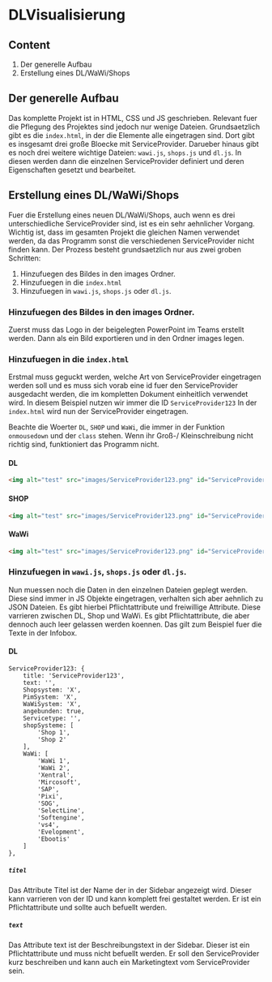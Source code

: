 # DLVisualisierung


## Content

1. Der generelle Aufbau
1. Erstellung eines DL/WaWi/Shops


## Der generelle Aufbau

Das komplette Projekt ist in HTML, CSS und JS geschrieben. Relevant fuer die Pflegung des Projektes sind jedoch nur wenige Dateien. Grundsaetzlich gibt es die `index.html`, in der die Elemente alle eingetragen sind. Dort gibt es insgesamt drei große Bloecke mit ServiceProvider. Darueber hinaus gibt es noch drei weitere wichtige Dateien: `wawi.js`, `shops.js` und `dl.js`. In diesen werden dann die einzelnen ServiceProvider definiert und deren Eigenschaften gesetzt und bearbeitet.

## Erstellung eines DL/WaWi/Shops

Fuer die Erstellung eines neuen DL/WaWi/Shops, auch wenn es drei unterschiedliche ServiceProvider sind, ist es ein sehr aehnlicher Vorgang. Wichtig ist, dass im gesamten Projekt die gleichen Namen verwendet werden, da das Programm sonst die verschiedenen ServiceProvider nicht finden kann. Der Prozess besteht grundsaetzlich nur aus zwei groben Schritten:

1. Hinzufuegen des Bildes in den images Ordner.
1. Hinzufuegen in die `index.html`
1. Hinzufuegen in `wawi.js`, `shops.js` oder `dl.js`.

### Hinzufuegen des Bildes in den images Ordner.

Zuerst muss das Logo in der beigelegten PowerPoint im Teams erstellt werden. Dann als ein Bild exportieren und in den Ordner images legen.

### Hinzufuegen in die `index.html`

Erstmal muss geguckt werden, welche Art von ServiceProvider eingetragen werden soll und es muss sich vorab eine id fuer den ServiceProvider ausgedacht werden, die im kompletten Dokument einheitlich verwendet wird. In diesem Beispiel nutzen wir immer die ID `ServiceProvider123`  In der `index.html` wird nun der ServiceProvider eingetragen.

Beachte die Woerter `DL`, `SHOP` und `WaWi`, die immer in der Funktion `onmousedown` und der `class` stehen. Wenn ihr Groß-/ Kleinschreibung nicht richtig sind, funktioniert das Programm nicht.

#### DL
```html
<img alt="test" src="images/ServiceProvider123.png" id="ServiceProvider123" class="DL" onmousedown="press('ServiceProvider123', 'DL')">
```
#### SHOP
```html
<img alt="test" src="images/ServiceProvider123.png" id="ServiceProvider123" class="SHOP" onmousedown="press('ServiceProvider123', 'SHOP')">
```
#### WaWi
```html
<img alt="test" src="images/ServiceProvider123.png" id="ServiceProvider123" class="WaWi" onmousedown="press('ServiceProvider123', 'WaWi')">
```


### Hinzufuegen in `wawi.js`, `shops.js` oder `dl.js`.

Nun muessen noch die Daten in den einzelnen Dateien geplegt werden. Diese sind immer in JS Objekte eingetragen, verhalten sich aber aehnlich zu JSON Dateien. Es gibt hierbei Pflichtattribute und freiwillige Attribute. Diese varrieren zwischen DL, Shop und WaWi. Es gibt Pflichtattribute, die aber dennoch auch leer gelassen werden koennen. Das gilt zum Beispiel fuer die Texte in der Infobox.

#### DL
```javascirpt
ServiceProvider123: {
    title: 'ServiceProvider123',
    text: '',
    Shopsystem: 'X',
    PimSystem: 'X',
    WaWiSystem: 'X',
    angebunden: true,
    Servicetype: '',
    shopSysteme: [
        'Shop 1',
        'Shop 2'
    ],
    WaWi: [
        'WaWi 1',
        'WaWi 2',
        'Xentral',
        'Mircosoft',
        'SAP',
        'Pixi',
        'SOG',
        'SelectLine',
        'Softengine',
        'vs4',
        'Evelopment',
        'Ebootis'
    ]
},
```

##### `titel`
Das Attribute Titel ist der Name der in der Sidebar angezeigt wird. Dieser kann varrieren von der ID und kann komplett frei gestaltet werden. Er ist ein Pflichtattribute und sollte auch befuellt werden.

##### `text`
Das Attribute text ist der Beschreibungstext in der Sidebar. Dieser ist ein Pflichtattribute und muss nicht befuellt werden. Er soll den ServiceProvider kurz beschreiben und kann auch ein Marketingtext vom ServiceProvider sein.
